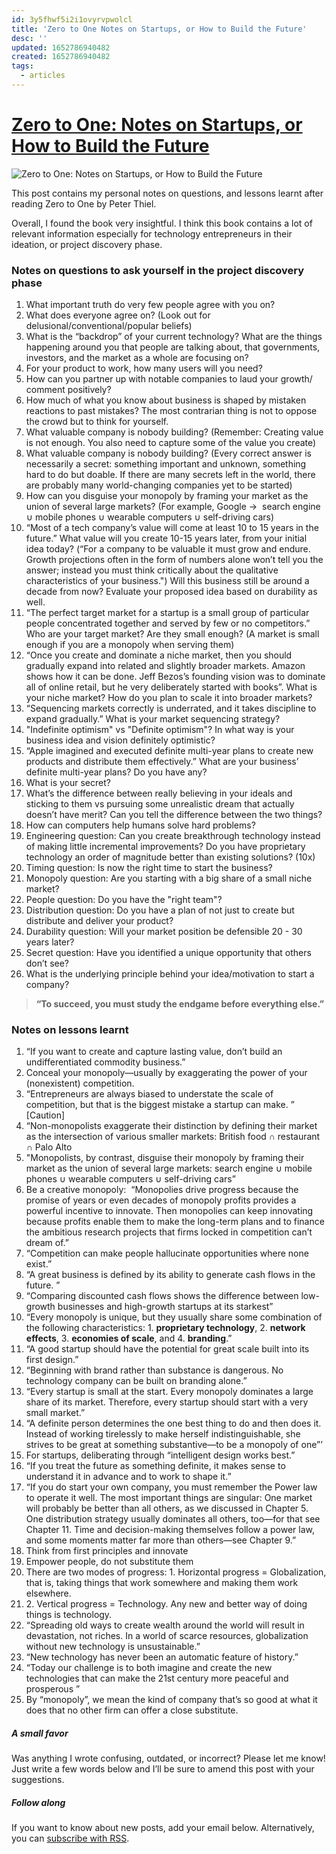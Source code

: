 ```yaml
---
id: 3y5fhwf5i2i1ovyrvpwolcl
title: 'Zero to One Notes on Startups, or How to Build the Future'
desc: ''
updated: 1652786940482
created: 1652786940482
tags:
  - articles
---
```


# [Zero to One: Notes on Startups, or How to Build the Future](https://paulowe.com/paulsmessage/zero-to-one)

![Zero to One: Notes on Startups, or How to Build the Future](inbox/assets/Zero%20to%20One%20Notes%20on%20Startups,%20or%20How%20to%20Build%20the%20Future.jpeg)

This post contains my personal notes on questions, and lessons learnt after reading Zero to One by Peter Thiel.

Overall, I found the book very insightful. I think this book contains a lot of relevant information especially for technology entrepreneurs in their ideation, or project discovery phase.

### Notes on questions to ask yourself in the project discovery phase

1.  What important truth do very few people agree with you on?
2.  What does everyone agree on? (Look out for delusional/conventional/popular beliefs)
3.  What is the “backdrop” of your current technology? What are the things happening around you that people are talking about, that governments, investors, and the market as a whole are focusing on?
4.  For your product to work, how many users will you need?
5.  How can you partner up with notable companies to laud your growth/ comment positively?
6.  How much of what you know about business is shaped by mistaken reactions to past mistakes? The most contrarian thing is not to oppose the crowd but to think for yourself.
7.  What valuable company is nobody building? (Remember: Creating value is not enough. You also need to capture some of the value you create)
8.  What valuable company is nobody building? (Every correct answer is necessarily a secret: something important and unknown, something hard to do but doable. If there are many secrets left in the world, there are probably many world-changing companies yet to be started)
9.  How can you disguise your monopoly by framing your market as the union of several large markets? (For example, Google ->  search engine ∪ mobile phones ∪ wearable computers ∪ self-driving cars)
10.  “Most of a tech company’s value will come at least 10 to 15 years in the future.” What value will you create 10-15 years later, from your initial idea today? (“For a company to be valuable it must grow and endure. Growth projections often in the form of numbers alone won’t tell you the answer; instead you must think critically about the qualitative characteristics of your business.") Will this business still be around a decade from now? Evaluate your proposed idea based on durability as well.
11.  “The perfect target market for a startup is a small group of particular people concentrated together and served by few or no competitors.” Who are your target market? Are they small enough? (A market is small enough if you are a monopoly when serving them)
12.  “Once you create and dominate a niche market, then you should gradually expand into related and slightly broader markets. Amazon shows how it can be done. Jeff Bezos’s founding vision was to dominate all of online retail, but he very deliberately started with books”. What is your niche market? How do you plan to scale it into broader markets?
13.  “Sequencing markets correctly is underrated, and it takes discipline to expand gradually.” What is your market sequencing strategy?
14.  "Indefinite optimism" vs "Definite optimism"? In what way is your business idea and vision definitely optimistic?
15.  “Apple imagined and executed definite multi-year plans to create new products and distribute them effectively.” What are your business’ definite multi-year plans? Do you have any?
16.  What is your secret?
17.  What’s the difference between really believing in your ideals and sticking to them vs pursuing some unrealistic dream that actually doesn’t have merit? Can you tell the difference between the two things?
18.  How can computers help humans solve hard problems?
19.  Engineering question: Can you create breakthrough technology instead of making little incremental improvements? Do you have proprietary technology an order of magnitude better than existing solutions? (10x)
20.  Timing question: Is now the right time to start the business?
21.  Monopoly question: Are you starting with a big share of a small niche market?
22.  People question: Do you have the "right team"?
23.  Distribution question: Do you have a plan of not just to create but distribute and deliver your product?
24.  Durability question: Will your market position be defensible 20 - 30 years later?
25.  Secret question: Have you identified a unique opportunity that others don’t see?
26.  What is the underlying principle behind your idea/motivation to start a company?

>   
> **“To succeed, you must study the endgame before everything else.”**

### Notes on lessons learnt

1.  “If you want to create and capture lasting value, don’t build an undifferentiated commodity business.”
2.  Conceal your monopoly—usually by exaggerating the power of your (nonexistent) competition.
3.  “Entrepreneurs are always biased to understate the scale of competition, but that is the biggest mistake a startup can make. ” \[Caution\]
4.  “Non-monopolists exaggerate their distinction by defining their market as the intersection of various smaller markets: British food ∩ restaurant ∩ Palo Alto
5.  "Monopolists, by contrast, disguise their monopoly by framing their market as the union of several large markets: search engine ∪ mobile phones ∪ wearable computers ∪ self-driving cars”
6.  Be a creative monopoly:  “Monopolies drive progress because the promise of years or even decades of monopoly profits provides a powerful incentive to innovate. Then monopolies can keep innovating because profits enable them to make the long-term plans and to finance the ambitious research projects that firms locked in competition can’t dream of.”
7.  “Competition can make people hallucinate opportunities where none exist.”
8.  “A great business is defined by its ability to generate cash flows in the future. ”
9.  “Comparing discounted cash flows shows the difference between low-growth businesses and high-growth startups at its starkest”
10.  “Every monopoly is unique, but they usually share some combination of the following characteristics: 1. **proprietary technology**, 2. **network effects**, 3. **economies of scale**, and 4. **branding**.”
11.  “A good startup should have the potential for great scale built into its first design.”
12.  “Beginning with brand rather than substance is dangerous. No technology company can be built on branding alone.”
13.  “Every startup is small at the start. Every monopoly dominates a large share of its market. Therefore, every startup should start with a very small market.”
14.  “A definite person determines the one best thing to do and then does it. Instead of working tirelessly to make herself indistinguishable, she strives to be great at something substantive—to be a monopoly of one”’
15.  For startups, deliberating through “intelligent design works best.”
16.  “If you treat the future as something definite, it makes sense to understand it in advance and to work to shape it.”
17.  “If you do start your own company, you must remember the Power law to operate it well. The most important things are singular: One market will probably be better than all others, as we discussed in Chapter 5. One distribution strategy usually dominates all others, too—for that see Chapter 11. Time and decision-making themselves follow a power law, and some moments matter far more than others—see Chapter 9.”
18.  Think from first principles and innovate
19.  Empower people, do not substitute them
20.  There are two modes of progress: 1. Horizontal progress = Globalization, that is, taking things that work somewhere and making them work elsewhere.
21.  2\. Vertical progress = Technology. Any new and better way of doing things is technology.
22.  “Spreading old ways to create wealth around the world will result in devastation, not riches. In a world of scarce resources, globalization without new technology is unsustainable.”
23.  “New technology has never been an automatic feature of history.”
24.  “Today our challenge is to both imagine and create the new technologies that can make the 21st century more peaceful and prosperous ”
25.  By “monopoly”, we mean the kind of company that’s so good at what it does that no other firm can offer a close substitute.

##### A small favor

Was anything I wrote confusing, outdated, or incorrect? Please let me know! Just write a few words below and I’ll be sure to amend this post with your suggestions.

##### Follow along

If you want to know about new posts, add your email below. Alternatively, you can [subscribe with RSS](https://paulsmessage.com/rss/).
